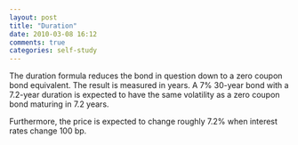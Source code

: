 ```yaml
---
layout: post
title: "Duration"
date: 2010-03-08 16:12
comments: true
categories: self-study
---
```


The duration formula reduces the bond in question down to a zero coupon bond equivalent. The result is measured in years. A 7% 30-year bond with a 7.2-year duration is expected to have the same volatility as a zero coupon bond maturing in 7.2 years. 


Furthermore, the price is expected to change roughly 7.2% when interest rates change 100 bp.

